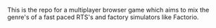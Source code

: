 This is the repo for a multiplayer browser game which aims to mix the genre's of a fast paced RTS's and factory simulators like Factorio.
